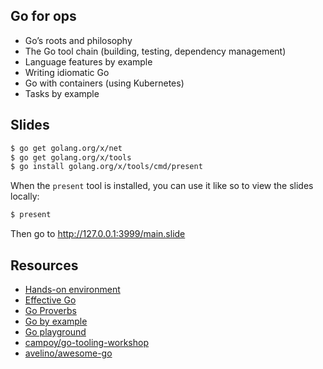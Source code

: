 ## Go for ops

- Go’s roots and philosophy
- The Go tool chain (building, testing, dependency management)
- Language features by example
- Writing idiomatic Go 
- Go with containers (using Kubernetes)
- Tasks by example

## Slides

```bash
$ go get golang.org/x/net
$ go get golang.org/x/tools
$ go install golang.org/x/tools/cmd/present
```

When the `present` tool is installed, you can use it like so to view the slides locally:

```bash
$ present
```

Then go to http://127.0.0.1:3999/main.slide

## Resources

- [Hands-on environment](https://katacoda.com/mhausenblas/scenarios/go-containers)
- [Effective Go](https://golang.org/doc/effective_go.html)
- [Go Proverbs](https://www.youtube.com/watch?v=PAAkCSZUG1c)
- [Go by example](https://gobyexample.com)
- [Go playground](https://play.golang.org)
- [campoy/go-tooling-workshop](https://github.com/campoy/go-tooling-workshop)
- [avelino/awesome-go](https://github.com/avelino/awesome-go)